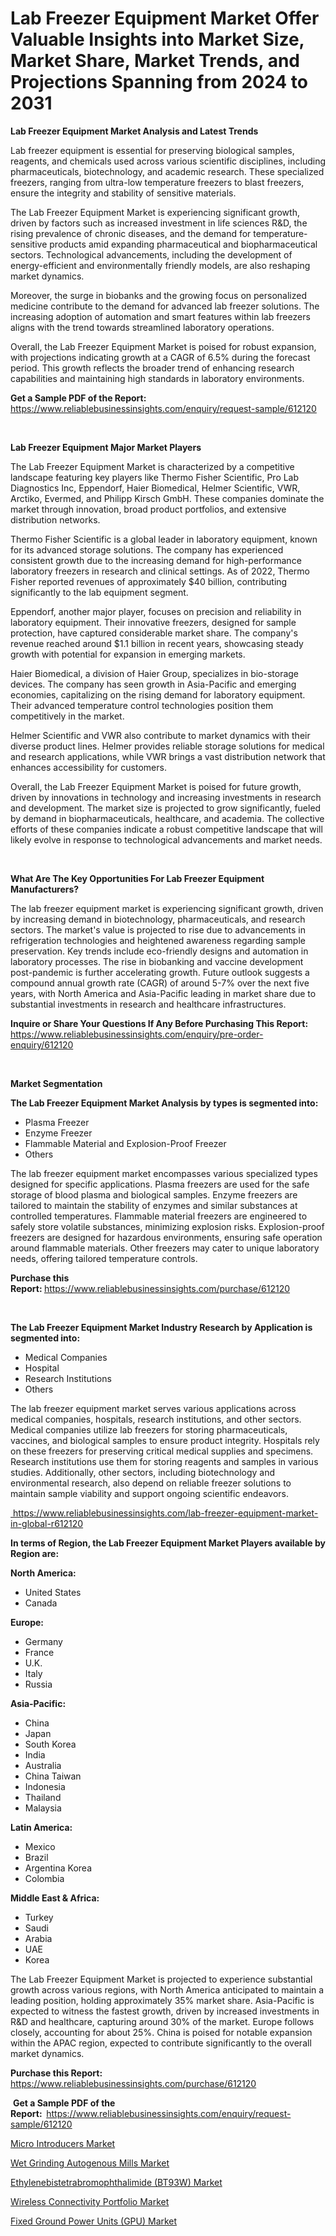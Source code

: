 <p><h1>Lab Freezer Equipment Market Offer Valuable Insights into Market Size, Market Share, Market Trends, and Projections Spanning from 2024 to 2031</h1></p><p><strong>Lab Freezer Equipment Market Analysis and Latest Trends</strong></p>
<p><p>Lab freezer equipment is essential for preserving biological samples, reagents, and chemicals used across various scientific disciplines, including pharmaceuticals, biotechnology, and academic research. These specialized freezers, ranging from ultra-low temperature freezers to blast freezers, ensure the integrity and stability of sensitive materials.</p><p>The Lab Freezer Equipment Market is experiencing significant growth, driven by factors such as increased investment in life sciences R&D, the rising prevalence of chronic diseases, and the demand for temperature-sensitive products amid expanding pharmaceutical and biopharmaceutical sectors. Technological advancements, including the development of energy-efficient and environmentally friendly models, are also reshaping market dynamics.</p><p>Moreover, the surge in biobanks and the growing focus on personalized medicine contribute to the demand for advanced lab freezer solutions. The increasing adoption of automation and smart features within lab freezers aligns with the trend towards streamlined laboratory operations.</p><p>Overall, the Lab Freezer Equipment Market is poised for robust expansion, with projections indicating growth at a CAGR of 6.5% during the forecast period. This growth reflects the broader trend of enhancing research capabilities and maintaining high standards in laboratory environments.</p></p>
<p><strong>Get a Sample PDF of the Report:&nbsp;</strong> <a href="https://www.reliablebusinessinsights.com/enquiry/request-sample/612120?utm_campaign=112&utm_medium=2&utm_source=Github&utm_content=ia&utm_term=12102024&utm_id=lab-freezer-equipment">https://www.reliablebusinessinsights.com/enquiry/request-sample/612120</a></p>
<p>&nbsp;</p>
<p><strong>Lab Freezer Equipment Major Market Players</strong></p>
<p><p>The Lab Freezer Equipment Market is characterized by a competitive landscape featuring key players like Thermo Fisher Scientific, Pro Lab Diagnostics Inc, Eppendorf, Haier Biomedical, Helmer Scientific, VWR, Arctiko, Evermed, and Philipp Kirsch GmbH. These companies dominate the market through innovation, broad product portfolios, and extensive distribution networks.</p><p>Thermo Fisher Scientific is a global leader in laboratory equipment, known for its advanced storage solutions. The company has experienced consistent growth due to the increasing demand for high-performance laboratory freezers in research and clinical settings. As of 2022, Thermo Fisher reported revenues of approximately $40 billion, contributing significantly to the lab equipment segment.</p><p>Eppendorf, another major player, focuses on precision and reliability in laboratory equipment. Their innovative freezers, designed for sample protection, have captured considerable market share. The company's revenue reached around $1.1 billion in recent years, showcasing steady growth with potential for expansion in emerging markets.</p><p>Haier Biomedical, a division of Haier Group, specializes in bio-storage devices. The company has seen growth in Asia-Pacific and emerging economies, capitalizing on the rising demand for laboratory equipment. Their advanced temperature control technologies position them competitively in the market.</p><p>Helmer Scientific and VWR also contribute to market dynamics with their diverse product lines. Helmer provides reliable storage solutions for medical and research applications, while VWR brings a vast distribution network that enhances accessibility for customers.</p><p>Overall, the Lab Freezer Equipment Market is poised for future growth, driven by innovations in technology and increasing investments in research and development. The market size is projected to grow significantly, fueled by demand in biopharmaceuticals, healthcare, and academia. The collective efforts of these companies indicate a robust competitive landscape that will likely evolve in response to technological advancements and market needs.</p></p>
<p>&nbsp;</p>
<p><strong>What Are The Key Opportunities For Lab Freezer Equipment Manufacturers?</strong></p>
<p><p>The lab freezer equipment market is experiencing significant growth, driven by increasing demand in biotechnology, pharmaceuticals, and research sectors. The market's value is projected to rise due to advancements in refrigeration technologies and heightened awareness regarding sample preservation. Key trends include eco-friendly designs and automation in laboratory processes. The rise in biobanking and vaccine development post-pandemic is further accelerating growth. Future outlook suggests a compound annual growth rate (CAGR) of around 5-7% over the next five years, with North America and Asia-Pacific leading in market share due to substantial investments in research and healthcare infrastructures.</p></p>
<p><strong>Inquire or Share Your Questions If Any Before Purchasing This Report:</strong> <a href="https://www.reliablebusinessinsights.com/enquiry/pre-order-enquiry/612120?utm_campaign=112&utm_medium=2&utm_source=Github&utm_content=ia&utm_term=12102024&utm_id=lab-freezer-equipment">https://www.reliablebusinessinsights.com/enquiry/pre-order-enquiry/612120</a></p>
<p>&nbsp;</p>
<p><strong>Market Segmentation</strong></p>
<p><strong>The Lab Freezer Equipment Market Analysis by types is segmented into:</strong></p>
<p><ul><li>Plasma Freezer</li><li>Enzyme Freezer</li><li>Flammable Material and Explosion-Proof Freezer</li><li>Others</li></ul></p>
<p><p>The lab freezer equipment market encompasses various specialized types designed for specific applications. Plasma freezers are used for the safe storage of blood plasma and biological samples. Enzyme freezers are tailored to maintain the stability of enzymes and similar substances at controlled temperatures. Flammable material freezers are engineered to safely store volatile substances, minimizing explosion risks. Explosion-proof freezers are designed for hazardous environments, ensuring safe operation around flammable materials. Other freezers may cater to unique laboratory needs, offering tailored temperature controls.</p></p>
<p><strong>Purchase this Report:&nbsp;</strong><a href="https://www.reliablebusinessinsights.com/purchase/612120?utm_campaign=112&utm_medium=2&utm_source=Github&utm_content=ia&utm_term=12102024&utm_id=lab-freezer-equipment">https://www.reliablebusinessinsights.com/purchase/612120</a></p>
<p>&nbsp;</p>
<p><strong>The Lab Freezer Equipment Market Industry Research by Application is segmented into:</strong></p>
<p><ul><li>Medical Companies</li><li>Hospital</li><li>Research Institutions</li><li>Others</li></ul></p>
<p><p>The lab freezer equipment market serves various applications across medical companies, hospitals, research institutions, and other sectors. Medical companies utilize lab freezers for storing pharmaceuticals, vaccines, and biological samples to ensure product integrity. Hospitals rely on these freezers for preserving critical medical supplies and specimens. Research institutions use them for storing reagents and samples in various studies. Additionally, other sectors, including biotechnology and environmental research, also depend on reliable freezer solutions to maintain sample viability and support ongoing scientific endeavors.</p></p>
<p><a href="https://www.reliablebusinessinsights.com/lab-freezer-equipment-market-in-global-r612120?utm_campaign=112&utm_medium=2&utm_source=Github&utm_content=ia&utm_term=12102024&utm_id=lab-freezer-equipment">&nbsp;https://www.reliablebusinessinsights.com/lab-freezer-equipment-market-in-global-r612120</a></p>
<p><strong>In terms of Region, the Lab Freezer Equipment Market Players available by Region are:</strong></p>
<p>
    <p> <strong> North America: </strong>
        <ul>
            <li>United States</li>
            <li>Canada</li>
        </ul>
        </p> 
    <p> <strong> Europe: </strong>
        <ul>
            <li>Germany</li>
            <li>France</li>
            <li>U.K.</li>
            <li>Italy</li>
            <li>Russia</li>
        </ul>
        </p> 
    <p> <strong> Asia-Pacific: </strong>
        <ul>
            <li>China</li>
            <li>Japan</li>
            <li>South Korea</li>
            <li>India</li>
            <li>Australia</li>
            <li>China Taiwan</li>
            <li>Indonesia</li>
            <li>Thailand</li>
            <li>Malaysia</li>
        </ul>
        </p> 
    <p> <strong> Latin America: </strong>
        <ul>
            <li>Mexico</li>
            <li>Brazil</li>
            <li>Argentina Korea</li>
            <li>Colombia</li>
        </ul>
        </p> 
    <p> <strong> Middle East & Africa: </strong>
        <ul>
            <li>Turkey</li>
            <li>Saudi</li>
            <li>Arabia</li>
            <li>UAE</li>
            <li>Korea</li>
        </ul>
    </p>
    </p>
<p><p>The Lab Freezer Equipment Market is projected to experience substantial growth across various regions, with North America anticipated to maintain a leading position, holding approximately 35% market share. Asia-Pacific is expected to witness the fastest growth, driven by increased investments in R&D and healthcare, capturing around 30% of the market. Europe follows closely, accounting for about 25%. China is poised for notable expansion within the APAC region, expected to contribute significantly to the overall market dynamics.</p></p>
<p><strong>Purchase this Report: </strong><a href="https://www.reliablebusinessinsights.com/purchase/612120?utm_campaign=112&utm_medium=2&utm_source=Github&utm_content=ia&utm_term=12102024&utm_id=lab-freezer-equipment">https://www.reliablebusinessinsights.com/purchase/612120</a></p>
<p>&nbsp;<strong>Get a Sample PDF of the Report:&nbsp;&nbsp;</strong><a href="https://www.reliablebusinessinsights.com/enquiry/request-sample/612120?utm_campaign=112&utm_medium=2&utm_source=Github&utm_content=ia&utm_term=12102024&utm_id=lab-freezer-equipment">https://www.reliablebusinessinsights.com/enquiry/request-sample/612120</a></p>
<p><strong></strong></p>
<p><p><a href="https://www.linkedin.com/pulse/micro-introducers-market-outlook-current-assessment-future-4zbhc?utm_campaign=112&utm_medium=2&utm_source=Github&utm_content=ia&utm_term=12102024&utm_id=lab-freezer-equipment">Micro Introducers Market</a></p><p><a href="https://github.com/shauntarfpso/Market-Research-Report-List-1/blob/main/wet-grinding-autogenous-mills-market.md?utm_campaign=112&utm_medium=2&utm_source=Github&utm_content=ia&utm_term=12102024&utm_id=lab-freezer-equipment">Wet Grinding Autogenous Mills Market</a></p><p><a href="https://github.com/GenaGaines34/Market-Research-Report-List-1/blob/main/ethylenebistetrabromophthalimide-bt93w-market.md?utm_campaign=112&utm_medium=2&utm_source=Github&utm_content=ia&utm_term=12102024&utm_id=lab-freezer-equipment">Ethylenebistetrabromophthalimide (BT93W) Market</a></p><p><a href="https://www.linkedin.com/pulse/global-wireless-connectivity-portfolio-market-status-2024-2031-kgtqe?utm_campaign=112&utm_medium=2&utm_source=Github&utm_content=ia&utm_term=12102024&utm_id=lab-freezer-equipment">Wireless Connectivity Portfolio Market</a></p><p><a href="https://www.linkedin.com/pulse/global-fixed-ground-power-units-gpu-market-analysis-trends-evpef?utm_campaign=112&utm_medium=2&utm_source=Github&utm_content=ia&utm_term=12102024&utm_id=lab-freezer-equipment">Fixed Ground Power Units (GPU) Market</a></p></p>